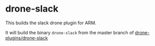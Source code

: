 # drone-slack

This builds the slack drone plugin for ARM.

It will build the binary `drone-slack` from the master branch of [drone-plugins/drone-slack](https://github.com/drone-plugins/drone-slack)
